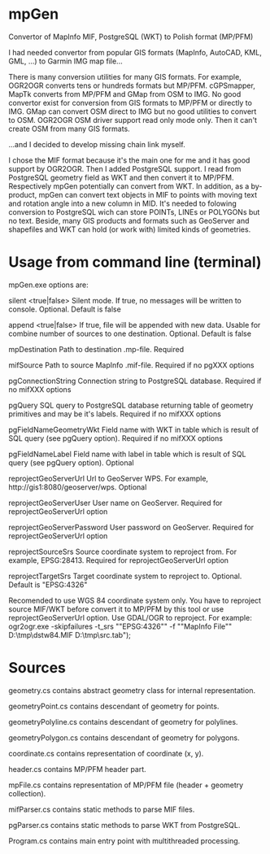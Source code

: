 # mpGen
Convertor of MapInfo MIF, PostgreSQL (WKT) to Polish format (MP/PFM)

I had needed convertor from popular GIS formats (MapInfo, AutoCAD, KML, GML, ...) to Garmin IMG map file...

There is many conversion utilities for many GIS formats.
For example, OGR2OGR converts tens or hundreds formats but MP/PFM.
cGPSmapper, MapTk converts from MP/PFM and GMap from OSM to IMG.
No good convertor exist for conversion from GIS formats to MP/PFM or directly to IMG.
GMap can convert OSM direct to IMG but no good utilities to convert to OSM. OGR2OGR OSM driver support read only mode only. Then it can't create OSM from many GIS formats.

...and I decided to develop missing chain link myself.

I chose the MIF format because it's the main one for me and it has good support by OGR2OGR.
Then I added PostgreSQL support. I read from PostgreSQL geometry field as WKT and then convert it to MP/PFM. Respectively mpGen potentially can convert from WKT.
In addition, as a by-product, mpGen can convert text objects in MIF to points with moving text and rotation angle into a new column in MID. It's needed to folowing conversion to PostgreSQL wich can store POINTs, LINEs or POLYGONs but no text. Beside, many GIS products and formats such as GeoServer and shapefiles and WKT can hold (or work with) limited kinds of geometries.

# Usage from command line (terminal)
mpGen.exe <options>
options are:

silent <true|false>
Silent mode. If true, no messages will be written to console. Optional. Default is false

append <true|false>
If true, file will be appended with new data. Usable for combine number of sources to one destination. Optional. Default is false

mpDestination <filepath>
Path to destination .mp-file. Required

mifSource <filepath>
Path to source MapInfo .mif-file. Required if no pgXXX options

pgConnectionString <string>
Connection string to PostgreSQL database. Required if no mifXXX options

pgQuery <string>
SQL query to PostgreSQL database returning table of geometry primitives and may be it's labels. Required if no mifXXX options

pgFieldNameGeometryWkt <string>
Field name with WKT in table which is result of SQL query (see pgQuery option). Required if no mifXXX options

pgFieldNameLabel <string>
Field name with label in table which is result of SQL query (see pgQuery option). Optional

reprojectGeoServerUrl <string>
Url to GeoServer WPS. For example, http://gis1:8080/geoserver/wps. Optional

reprojectGeoServerUser <string>
User name on GeoServer. Required for reprojectGeoServerUrl option

reprojectGeoServerPassword <string>
User password on GeoServer. Required for reprojectGeoServerUrl option

reprojectSourceSrs <string>
Source coordinate system to reproject from. For example, EPSG:28413. Required for reprojectGeoServerUrl option

reprojectTargetSrs <string>
Target coordinate system to reproject to. Optional. Default is "EPSG:4326"

Recomended to use WGS 84 coordinate system only. You have to reproject source MIF/WKT before convert it to MP/PFM by this tool or use reprojectGeoServerUrl option. Use GDAL/OGR to reproject. For example:
ogr2ogr.exe -skipfailures -t_srs ""EPSG:4326"" -f ""MapInfo File"" D:\\tmp\\dstw84.MIF D:\\tmp\\src.tab");

# Sources
geometry.cs contains abstract geometry class for internal representation.

geometryPoint.cs contains descendant of geometry for points.

geometryPolyline.cs contains descendant of geometry for polylines.

geometryPolygon.cs contains descendant of geometry for polygons.

coordinate.cs contains representation of coordinate (x, y).

header.cs contains MP/PFM header part.

mpFile.cs contains representation of MP/PFM file (header + geometry collection).

mifParser.cs contains static methods to parse MIF files.

pgParser.cs contains static methods to parse WKT from PostgreSQL.

Program.cs contains main entry point with multithreaded processing.
